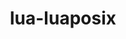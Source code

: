 ---
title: "lua-luaposix"
layout: cache
categories: [package, v0.18.1]
meta: {"versions": ["35.0"], "compilers": ["gcc@=7.3.1", "gcc@=7.5.0"], "oss": ["amzn2", "ubuntu18.04"], "platforms": ["linux"], "targets": ["aarch64", "graviton2", "x86_64", "x86_64_v3", "x86_64_v4"], "stacks": ["aws-isc", "aws-isc-aarch64", "e4s", "radiuss", "root", "tutorial"], "num_specs": 5, "num_specs_by_stack": {"root": 5, "radiuss": 1, "tutorial": 1, "e4s": 1, "aws-isc": 2, "aws-isc-aarch64": 2}}
spec_details: [{"hash": "kkrcozhncoo765zanaa2fanpqexx54xw", "compiler": "gcc@=7.5.0", "versions": ["35.0"], "os": "ubuntu18.04", "platform": "linux", "target": "x86_64", "variants": [], "stacks": ["root", "radiuss", "tutorial", "e4s"], "size": "-", "tarball": "https://binaries.spack.io/releases/v0.18.1/build_cache/linux-ubuntu18.04-x86_64/gcc-7.5.0/lua-luaposix-35.0/linux-ubuntu18.04-x86_64-gcc-7.5.0-lua-luaposix-35.0-kkrcozhncoo765zanaa2fanpqexx54xw.spack"}, {"hash": "gyntddo5aehmbc63t4o6ucbhvptj3wgu", "compiler": "gcc@=7.3.1", "versions": ["35.0"], "os": "amzn2", "platform": "linux", "target": "x86_64_v3", "variants": [], "stacks": ["aws-isc", "root"], "size": "-", "tarball": "https://binaries.spack.io/releases/v0.18.1/build_cache/linux-amzn2-x86_64_v3/gcc-7.3.1/lua-luaposix-35.0/linux-amzn2-x86_64_v3-gcc-7.3.1-lua-luaposix-35.0-gyntddo5aehmbc63t4o6ucbhvptj3wgu.spack"}, {"hash": "r27hok4qombob53p4my6grechmykbg5g", "compiler": "gcc@=7.3.1", "versions": ["35.0"], "os": "amzn2", "platform": "linux", "target": "aarch64", "variants": [], "stacks": ["aws-isc-aarch64", "root"], "size": "-", "tarball": "https://binaries.spack.io/releases/v0.18.1/build_cache/linux-amzn2-aarch64/gcc-7.3.1/lua-luaposix-35.0/linux-amzn2-aarch64-gcc-7.3.1-lua-luaposix-35.0-r27hok4qombob53p4my6grechmykbg5g.spack"}, {"hash": "jjd4nxzo7ec5tvpaias5an7bkfg4pdeh", "compiler": "gcc@=7.3.1", "versions": ["35.0"], "os": "amzn2", "platform": "linux", "target": "x86_64_v4", "variants": [], "stacks": ["aws-isc", "root"], "size": "-", "tarball": "https://binaries.spack.io/releases/v0.18.1/build_cache/linux-amzn2-x86_64_v4/gcc-7.3.1/lua-luaposix-35.0/linux-amzn2-x86_64_v4-gcc-7.3.1-lua-luaposix-35.0-jjd4nxzo7ec5tvpaias5an7bkfg4pdeh.spack"}, {"hash": "nviyqzsmxpxrqjlwnd6fbr7llxg44awa", "compiler": "gcc@=7.3.1", "versions": ["35.0"], "os": "amzn2", "platform": "linux", "target": "graviton2", "variants": [], "stacks": ["aws-isc-aarch64", "root"], "size": "-", "tarball": "https://binaries.spack.io/releases/v0.18.1/build_cache/linux-amzn2-graviton2/gcc-7.3.1/lua-luaposix-35.0/linux-amzn2-graviton2-gcc-7.3.1-lua-luaposix-35.0-nviyqzsmxpxrqjlwnd6fbr7llxg44awa.spack"}]
---